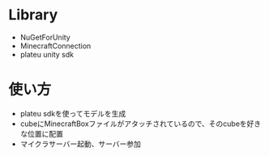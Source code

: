 # Library
- NuGetForUnity
- MinecraftConnection
- plateu unity sdk

# 使い方
- plateu sdkを使ってモデルを生成
- cubeにMinecraftBoxファイルがアタッチされているので、そのcubeを好きな位置に配置
- マイクラサーバー起動、サーバー参加
